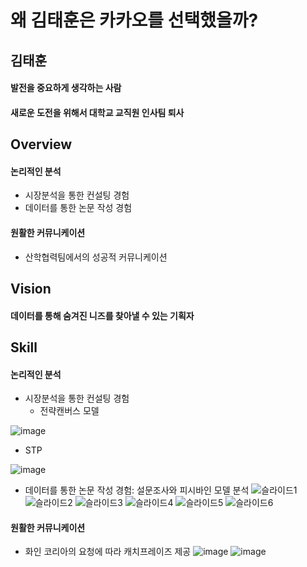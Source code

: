 # 왜 김태훈은 카카오를 선택했을까?
## 김태훈
#### 발전을 중요하게 생각하는 사람
#### 새로운 도전을 위해서 대학교 교직원 인사팀 퇴사


## Overview
#### 논리적인 분석
* 시장분석을 통한 컨설팅 경험
* 데이터를 통한 논문 작성 경험

#### 원활한 커뮤니케이션
* 산학협력팀에서의 성공적 커뮤니케이션


## Vision
#### 데이터를 통해 숨겨진 니즈를 찾아낼 수 있는 기획자


## Skill
#### 논리적인 분석
* 시장분석을 통한 컨설팅 경험  
  - 전략캔버스 모델
  
![image](https://user-images.githubusercontent.com/64477858/80915090-c8145380-8d8a-11ea-8b4a-36c1955c9a87.png)

  - STP
  
![image](https://user-images.githubusercontent.com/64477858/80915118-f8f48880-8d8a-11ea-9590-991179ac5774.png)
  
  
* 데이터를 통한 논문 작성 경험: 설문조사와 피시바인 모델 분석
![슬라이드1](https://user-images.githubusercontent.com/64477858/80914880-7a4b1b80-8d89-11ea-85f9-3e7ce653fa63.JPG)
![슬라이드2](https://user-images.githubusercontent.com/64477858/80914882-7ddea280-8d89-11ea-91fb-29b635dda268.JPG)
![슬라이드3](https://user-images.githubusercontent.com/64477858/80914883-81722980-8d89-11ea-8bca-7abc256b56de.JPG)
![슬라이드4](https://user-images.githubusercontent.com/64477858/80914884-820ac000-8d89-11ea-8cf7-d1d103d15f8c.JPG)
![슬라이드5](https://user-images.githubusercontent.com/64477858/80914885-833bed00-8d89-11ea-97e1-683752b1e233.JPG)
![슬라이드6](https://user-images.githubusercontent.com/64477858/80914886-83d48380-8d89-11ea-8565-8b75d759a066.JPG)
  
#### 원활한 커뮤니케이션
* 화인 코리아의 요청에 따라 캐치프레이즈 제공
![image](https://user-images.githubusercontent.com/64477858/80915139-23464600-8d8b-11ea-85e9-8d0e188ac166.png)
![image](https://user-images.githubusercontent.com/64477858/80915235-f8102680-8d8b-11ea-9b28-d1e58f8d9f2e.png)  
